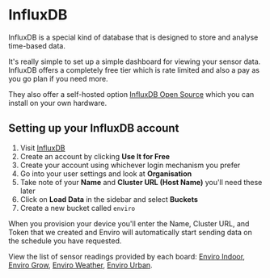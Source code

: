 # InfluxDB

InfluxDB is a special kind of database that is designed to store and analyse time-based data.

It's really simple to set up a simple dashboard for viewing your sensor data. InfluxDB offers a completely free tier which is rate limited and also a pay as you go plan if you need more.

They also offer a self-hosted option [InfluxDB Open Source](https://www.influxdata.com/products/editions/) which you can install on your own hardware.

## Setting up your InfluxDB account

1. Visit [InfluxDB](https://www.influxdata.com/get-influxdb/)
2. Create an account by clicking **Use It for Free**
3. Create your account using whichever login mechanism you prefer
4. Go into your user settings and look at **Organisation**
5. Take note of your **Name** and **Cluster URL (Host Name)** you'll need these later
6. Click on **Load Data** in the sidebar and select **Buckets**
7. Create a new bucket called `enviro`

When you provision your device you'll enter the Name, Cluster URL, and Token that we created and Enviro will automatically start sending data on the schedule you have requested.

View the list of sensor readings provided by each board: [Enviro Indoor](../boards/enviro-indoor.md), [Enviro Grow](../boards/enviro-grow.md), [Enviro Weather](../boards/enviro-weather.md), [Enviro Urban](../boards/enviro-urban.md).
